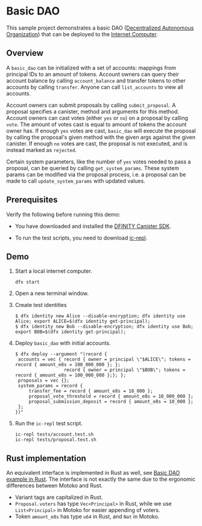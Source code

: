 # Basic DAO

This sample project demonstrates a basic DAO 
([Decentralized Autonomous Organization](https://en.wikipedia.org/wiki/Decentralized_autonomous_organization)) 
that can be deployed to the [Internet Computer](https://github.com/dfinity/ic).

## Overview

A `basic_dao` can be initialized with a set of accounts: mappings from principal IDs to an amount of tokens. 
Account owners can query their account balance by calling `account_balance` and transfer tokens to other
accounts by calling `transfer`. Anyone can call `list_accounts` to view all accounts. 

Account owners can submit proposals by calling `submit_proposal`. A proposal specifies a canister, method 
and arguments for this method. Account owners can cast votes (either `yes` or `no`) on a proposal by calling `vote`.
The amount of votes cast is equal to amount of tokens the account owner has. If enough `yes` votes are cast,
`basic_dao` will execute the proposal by calling the proposal's given method with the given args against the given
canister. If enough `no` votes are cast, the proposal is not executed, and is instead marked as `rejected`.

Certain system parameters, like the number of `yes` votes needed to pass a proposal, can be queried by calling
`get_system_params`. These system params can be modified via the proposal process, i.e. a proposal can be
made to call `update_system_params` with updated values.

## Prerequisites

Verify the following before running this demo:

* You have downloaded and installed the [DFINITY Canister SDK](https://sdk.dfinity.org).

* To run the test scripts, you need to download [ic-repl](https://github.com/chenyan2002/ic-repl/releases).

## Demo

1. Start a local internet computer.

   ```text
   dfx start
   ```

1. Open a new terminal window.

1. Create test identities

   ```text
   $ dfx identity new Alice --disable-encryption; dfx identity use Alice; export ALICE=$(dfx identity get-principal);
   $ dfx identity new Bob --disable-encryption; dfx identity use Bob; export BOB=$(dfx identity get-principal);
   ```

1. Deploy `basic_dao` with initial accounts.

   ```text
   $ dfx deploy --argument "(record {
    accounts = vec { record { owner = principal \"$ALICE\"; tokens = record { amount_e8s = 100_000_000 }; };
                     record { owner = principal \"$BOB\"; tokens = record { amount_e8s = 100_000_000 };}; };
    proposals = vec {};
    system_params = record {
        transfer_fee = record { amount_e8s = 10_000 };
        proposal_vote_threshold = record { amount_e8s = 10_000_000 };
        proposal_submission_deposit = record { amount_e8s = 10_000 };
    };
   })"
   ```

1. Run the `ic-repl` test script.

   ```text
   ic-repl tests/account.test.sh
   ic-repl tests/proposal.test.sh
   ```

## Rust implementation

An equivalent interface is implemented in Rust as well, see [Basic DAO example in Rust](https://github.com/dfinity/examples/tree/master/rust/basic_dao).
The interface is not exactly the same due to the ergonomic differences between Motoko and Rust.

* Variant tags are capitalized in Rust.
* `Proposal.voters` has type `Vec<Principal>` in Rust, while we use `List<Principal>` in Motoko for easier appending of voters.
* Token `amount_e8s` has type `u64` in Rust, and `Nat` in Motoko.
